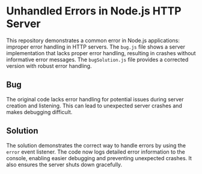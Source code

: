 # Unhandled Errors in Node.js HTTP Server

This repository demonstrates a common error in Node.js applications: improper error handling in HTTP servers. The `bug.js` file shows a server implementation that lacks proper error handling, resulting in crashes without informative error messages. The `bugSolution.js` file provides a corrected version with robust error handling.

## Bug

The original code lacks error handling for potential issues during server creation and listening.  This can lead to unexpected server crashes and makes debugging difficult.

## Solution

The solution demonstrates the correct way to handle errors by using the `error` event listener. The code now logs detailed error information to the console, enabling easier debugging and preventing unexpected crashes.  It also ensures the server shuts down gracefully.